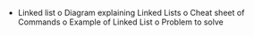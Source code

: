 -	Linked list
o	Diagram explaining Linked Lists
o	Cheat sheet of Commands
o	Example of Linked List
o	Problem to solve
